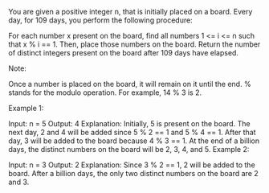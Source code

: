 You are given a positive integer n, that is initially placed on a board. Every day, for 109 days, you perform the following procedure:

For each number x present on the board, find all numbers 1 <= i <= n such that x % i == 1.
Then, place those numbers on the board.
Return the number of distinct integers present on the board after 109 days have elapsed.

Note:

Once a number is placed on the board, it will remain on it until the end.
% stands for the modulo operation. For example, 14 % 3 is 2.
 

Example 1:

Input: n = 5
Output: 4
Explanation: Initially, 5 is present on the board. 
The next day, 2 and 4 will be added since 5 % 2 == 1 and 5 % 4 == 1. 
After that day, 3 will be added to the board because 4 % 3 == 1. 
At the end of a billion days, the distinct numbers on the board will be 2, 3, 4, and 5. 
Example 2:

Input: n = 3
Output: 2
Explanation: 
Since 3 % 2 == 1, 2 will be added to the board. 
After a billion days, the only two distinct numbers on the board are 2 and 3. 
